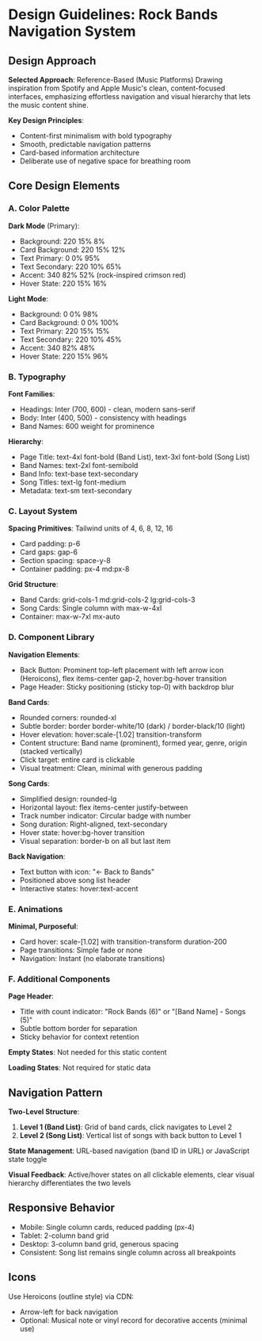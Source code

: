 # Design Guidelines: Rock Bands Navigation System

## Design Approach

**Selected Approach**: Reference-Based (Music Platforms)
Drawing inspiration from Spotify and Apple Music's clean, content-focused interfaces, emphasizing effortless navigation and visual hierarchy that lets the music content shine.

**Key Design Principles**:
- Content-first minimalism with bold typography
- Smooth, predictable navigation patterns
- Card-based information architecture
- Deliberate use of negative space for breathing room

## Core Design Elements

### A. Color Palette

**Dark Mode** (Primary):
- Background: 220 15% 8%
- Card Background: 220 15% 12%
- Text Primary: 0 0% 95%
- Text Secondary: 220 10% 65%
- Accent: 340 82% 52% (rock-inspired crimson red)
- Hover State: 220 15% 16%

**Light Mode**:
- Background: 0 0% 98%
- Card Background: 0 0% 100%
- Text Primary: 220 15% 15%
- Text Secondary: 220 10% 45%
- Accent: 340 82% 48%
- Hover State: 220 15% 96%

### B. Typography

**Font Families**:
- Headings: Inter (700, 600) - clean, modern sans-serif
- Body: Inter (400, 500) - consistency with headings
- Band Names: 600 weight for prominence

**Hierarchy**:
- Page Title: text-4xl font-bold (Band List), text-3xl font-bold (Song List)
- Band Names: text-2xl font-semibold
- Band Info: text-base text-secondary
- Song Titles: text-lg font-medium
- Metadata: text-sm text-secondary

### C. Layout System

**Spacing Primitives**: Tailwind units of 4, 6, 8, 12, 16
- Card padding: p-6
- Card gaps: gap-6
- Section spacing: space-y-8
- Container padding: px-4 md:px-8

**Grid Structure**:
- Band Cards: grid-cols-1 md:grid-cols-2 lg:grid-cols-3
- Song Cards: Single column with max-w-4xl
- Container: max-w-7xl mx-auto

### D. Component Library

**Navigation Elements**:
- Back Button: Prominent top-left placement with left arrow icon (Heroicons), flex items-center gap-2, hover:bg-hover transition
- Page Header: Sticky positioning (sticky top-0) with backdrop blur

**Band Cards**:
- Rounded corners: rounded-xl
- Subtle border: border border-white/10 (dark) / border-black/10 (light)
- Hover elevation: hover:scale-[1.02] transition-transform
- Content structure: Band name (prominent), formed year, genre, origin (stacked vertically)
- Click target: entire card is clickable
- Visual treatment: Clean, minimal with generous padding

**Song Cards**:
- Simplified design: rounded-lg
- Horizontal layout: flex items-center justify-between
- Track number indicator: Circular badge with number
- Song duration: Right-aligned, text-secondary
- Hover state: hover:bg-hover transition
- Visual separation: border-b on all but last item

**Back Navigation**:
- Text button with icon: "← Back to Bands"
- Positioned above song list header
- Interactive states: hover:text-accent

### E. Animations

**Minimal, Purposeful**:
- Card hover: scale-[1.02] with transition-transform duration-200
- Page transitions: Simple fade or none
- Navigation: Instant (no elaborate transitions)

### F. Additional Components

**Page Header**:
- Title with count indicator: "Rock Bands (6)" or "[Band Name] - Songs (5)"
- Subtle bottom border for separation
- Sticky behavior for context retention

**Empty States**: Not needed for this static content

**Loading States**: Not required for static data

## Navigation Pattern

**Two-Level Structure**:
1. **Level 1 (Band List)**: Grid of band cards, click navigates to Level 2
2. **Level 2 (Song List)**: Vertical list of songs with back button to Level 1

**State Management**: URL-based navigation (band ID in URL) or JavaScript state toggle

**Visual Feedback**: Active/hover states on all clickable elements, clear visual hierarchy differentiates the two levels

## Responsive Behavior

- Mobile: Single column cards, reduced padding (px-4)
- Tablet: 2-column band grid
- Desktop: 3-column band grid, generous spacing
- Consistent: Song list remains single column across all breakpoints

## Icons

Use Heroicons (outline style) via CDN:
- Arrow-left for back navigation
- Optional: Musical note or vinyl record for decorative accents (minimal use)